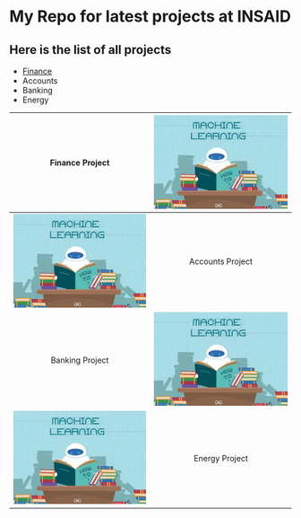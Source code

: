 # My Repo for latest projects at INSAID

## Here is the list of all projects

- [Finance](https://github.com/lalitgarg12/demo/tree/master/finance-project "Finance")
- Accounts
- Banking
- Energy


|  Finance Project |  ![](https://raw.githubusercontent.com/karthikeyanbalusamy/demo/master/images/ML.jpg) |
| :------------: | :------------: |
|  ![](https://raw.githubusercontent.com/karthikeyanbalusamy/demo/master/images/ML.jpg) |  Accounts Project|
|  Banking Project|  ![](https://raw.githubusercontent.com/karthikeyanbalusamy/demo/master/images/ML.jpg) |
| ![](https://raw.githubusercontent.com/karthikeyanbalusamy/demo/master/images/ML.jpg)  |  Energy Project |
